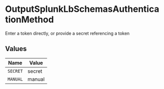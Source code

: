 # OutputSplunkLbSchemasAuthenticationMethod

Enter a token directly, or provide a secret referencing a token


## Values

| Name     | Value    |
| -------- | -------- |
| `SECRET` | secret   |
| `MANUAL` | manual   |